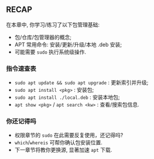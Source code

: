 ## RECAP

在本章中, 你学习/练习了以下包管理基础:

- 包/仓库/包管理器的概念;
- APT 常用命令: 安装/更新/升级/本地 .deb 安装;
- 可能需要 `sudo` 执行系统级操作.

### 指令速查表

- `sudo apt update && sudo apt upgrade` : 更新索引并升级;
- `sudo apt install <pkg>` : 安装包;
- `sudo apt install ./local.deb` : 安装本地包;
- `apt show <pkg>` / `apt search <kw>` : 查看/搜索包信息.

### 你还记得吗

- 权限章节的 `sudo` 在此需要反复使用，还记得吗?
- `which`/`whereis` 可帮你确认包安装位置.
- 下一章节将教你更换源, 显著加速 `apt` 下载.